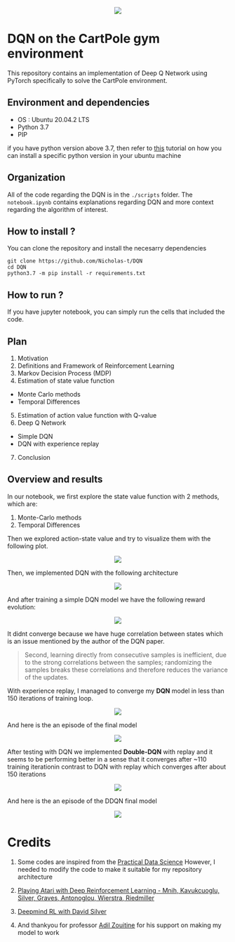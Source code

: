 
<p align="center">
  <img src="https://github.com/Nicholas-t/DQN/blob/main/images/banner.png"/>
</p>


# DQN on the CartPole gym environment

This repository contains an implementation of Deep Q Network using PyTorch specifically to solve the CartPole environment.

## Environment and dependencies

- OS : Ubuntu 20.04.2 LTS
- Python 3.7
- PIP

if you have python version above 3.7, then refer to [this](https://phoenixnap.com/kb/how-to-install-python-3-ubuntu) tutorial on how you can install a specific python version in your ubuntu machine


## Organization

All of the code regarding the DQN is in the `./scripts` folder. The `notebook.ipynb` contains explanations regarding DQN and more context regarding the algorithm of interest.

## How to install ?

You can clone the repository and install the necesarry dependencies

```
git clone https://github.com/Nicholas-t/DQN
cd DQN
python3.7 -m pip install -r requirements.txt
```

## How to run ?

If you have jupyter notebook, you can simply run the cells that included the code.

## Plan

1. Motivation
2. Definitions and  Framework of Reinforcement Learning
3. Markov Decision Process (MDP)
4. Estimation of state value function
  - Monte Carlo methods
  - Temporal Differences
5. Estimation of action value function with Q-value
6. Deep Q Network
  - Simple DQN
  - DQN with experience replay
7. Conclusion

## Overview and results

In our notebook, we first explore the state value function with 2 methods, which are:

1. Monte-Carlo methods
2. Temporal Differences

Then we explored action-state value and try to visualize them with the following plot.

<p align="center">
  <img src="https://github.com/Nicholas-t/DQN/blob/main/images/action-state-value.png"/>
</p>


Then, we implemented DQN with the following architecture

<p align="center">
  <img src="https://github.com/Nicholas-t/DQN/blob/main/images/architecture.png"/>
</p>

And after training a simple DQN model we have the following reward evolution:

<p align="center">
  <img src="https://github.com/Nicholas-t/DQN/blob/main/images/result-0.png"/>
</p>

It didnt converge because we have huge correlation between states which is an issue mentioned by the author of the DQN paper.


> Second, learning directly from consecutive samples is inefficient, due to the strong correlations between the samples; randomizing the samples breaks these correlations and therefore reduces the variance of the updates.



With experience replay, I managed to converge my **DQN** model in less than 150 iterations of training loop.

<p align="center">
  <img src="https://github.com/Nicholas-t/DQN/blob/main/images/result.png"/>
</p>

And here is the an episode of the final model

<p align="center">
  <img src="https://github.com/Nicholas-t/DQN/blob/main/images/cartpole_dqn_with_replay.gif"/>
</p>

After testing with DQN we implemented **Double-DQN** with replay and it seems to be performing better in a sense that it converges after ~110 training iterationin contrast to DQN with replay which converges after about 150 iterations

<p align="center">
  <img src="https://github.com/Nicholas-t/DQN/blob/main/images/result-2.png"/>
</p>

And here is the an episode of the DDQN final model

<p align="center">
  <img src="https://github.com/Nicholas-t/DQN/blob/main/images/cartpole_double_dqn.gif"/>
</p>


# Credits

1. Some codes are inspired from the [Practical Data Science](https://github.com/ritakurban/Practical-Data-Science/blob/master/DQL_CartPole.ipynb) However, I needed to modify the code to make it suitable for my repository architecture

2. [Playing Atari with Deep Reinforcement Learning - Mnih, Kavukcuoglu, Silver, Graves, Antonoglou, Wierstra, Riedmiller](https://arxiv.org/pdf/1312.5602.pdf)

3. [Deepmind RL with David Silver](https://www.deepmind.com/learning-resources/introduction-to-reinforcement-learning-with-david-silver)

4. And thankyou for professor [Adil Zouitine](https://boring-guy.sh) for his support on making my model to work